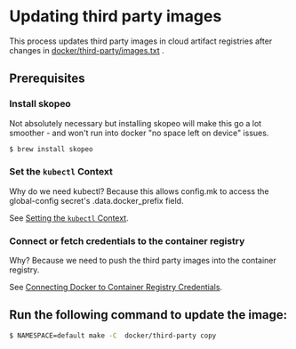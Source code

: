 # Updating third party images

This process updates third party images in cloud artifact registries after changes in [docker/third-party/images.txt](../../docker/third-party/images.txt) .

## Prerequisites

### Install skopeo

Not absolutely necessary but installing skopeo will make this go a lot smoother - and won't run into docker
"no space left on device" issues.

```bash
$ brew install skopeo
```

### Set the `kubectl` Context

Why do we need kubectl? Because this allows config.mk to access the global-config secret's .data.docker_prefix field. 

See [Setting the `kubectl` Context](setting_the_kubectl_context.md).

### Connect or fetch credentials to the container registry

Why? Because we need to push the third party images into the container registry.

See [Connecting Docker to Container Registry Credentials](connecting_docker_to_container_registry_creds.md).

 
## Run the following command to update the image:

```bash
$ NAMESPACE=default make -C  docker/third-party copy
```
